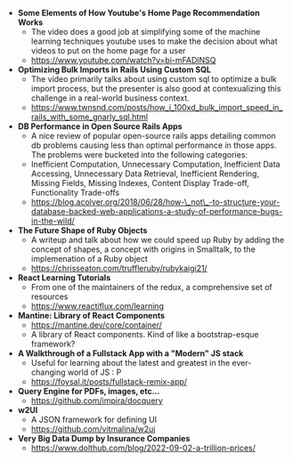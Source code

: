 - **Some Elements of How Youtube's Home Page Recommendation Works**
  - The video does a good job at simplifying some of the machine learning techniques youtube uses to make the decision about what videos to put on the home page for a user
  - https://www.youtube.com/watch?v=bi-mFADlNSQ 
- **Optimizing Bulk Imports in Rails Using Custom SQL**
  - The video primarily talks about using custom sql to optimize a bulk import process, but the presenter is also good at contexualizing this challenge in a real-world business context.
  - https://www.twnsnd.com/posts/how_i_100xd_bulk_import_speed_in_rails_with_some_gnarly_sql.html
- **DB Performance in Open Source Rails Apps**
  - A nice review of popular open-source rails apps detailing common db problems causing less than optimal performance in those apps. The problems were bucketed into the following categories:
  - Inefficient Computation, Unnecessary Computation, Inefficient Data Accessing, Unnecessary Data Retrieval, Inefficient Rendering, Missing Fields, Missing Indexes, Content Display Trade-off, Functionality Trade-offs
  - https://blog.acolyer.org/2018/06/28/how-\_not\_-to-structure-your-database-backed-web-applications-a-study-of-performance-bugs-in-the-wild/
- **The Future Shape of Ruby Objects**
  - A writeup and talk about how we could speed up Ruby by adding the concept of shapes, a concept with origins in Smalltalk, to the implemenation of a Ruby object 
  - https://chrisseaton.com/truffleruby/rubykaigi21/
- **React Learning Tutorials**
  - From one of the maintainers of the redux, a comprehensive set of resources
  - https://www.reactiflux.com/learning
- **Mantine: Library of React Components**
  - https://mantine.dev/core/container/
  - A library of React components. Kind of like a bootstrap-esque framework?
- **A Walkthrough of a Fullstack App with a "Modern" JS stack**
  - Useful for learning about the latest and greatest in the ever-changing world of JS : P
  - https://foysal.it/posts/fullstack-remix-app/
- **Query Engine for PDFs, images, etc...**
  - https://github.com/impira/docquery 
- **w2UI**
  - A JSON framework for defining UI
  - https://github.com/vitmalina/w2ui
- **Very Big Data Dump by Insurance Companies**
  - https://www.dolthub.com/blog/2022-09-02-a-trillion-prices/